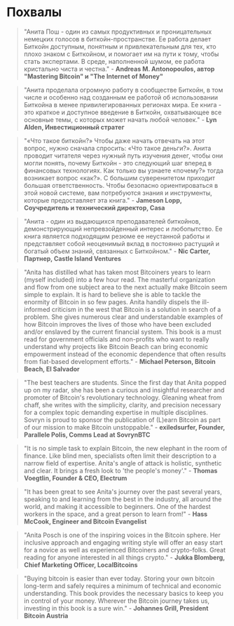 # Похвалы

> "Анита Пош - один из самых продуктивных и проницательных немецких голосов в биткойн-пространстве. Ее работа делает Биткойн доступным, понятным и привлекательным для тех, кто плохо знаком с Биткойном, и помогает им на пути к тому, чтобы стать экспертами. В среде, наполненной шумом, ее работа кристально чиста и честна." - **Andreas M. Antonopoulos, автор "Mastering Bitcoin" и "The Internet of Money"**

> "Анита проделала огромную работу в сообществе Биткойн, в том числе и особенно над созданным ее работой об использовании Биткойна в менее привилегированных регионах мира. Ее книга - это краткое и доступное введение в Биткойн, охватывающее все основные темы, с которых может начать любой человек." - **Lyn Alden, Инвестиционный стратег**

> "«Что такое биткойн?» Чтобы даже начать отвечать на этот вопрос, нужно сначала спросить: «Что такое деньги?». Анита проводит читателя через нужный путь изучения денег, чтобы они могли понять, почему Биткойн - это следующий шаг вперед в финансовых технологиях. Как только вы узнаете «почему?» тогда возникает вопрос «как?». С большим суверенитетом приходит большая ответственность. Чтобы безопасно ориентироваться в этой новой системе, вам потребуются знания и инструменты, которые предоставляет эта книга." - **Jameson Lopp, Соучредитель и технический директор, Casa**

> "Анита - один из выдающихся преподавателей биткойнов, демонстрирующий непревзойденный интерес и любопытство. Ее книга является подходящим резюме ее неустанной работы и представляет собой неоценимый вклад в постоянно растущий и богатый объем знаний, связанных с Биткойном." - **Nic Carter, Партнер, Castle Island Ventures**

> "Anita has distilled what has taken most Bitcoiners years to learn (myself included) into a few hour read. The masterful organization and flow from one subject area to the next actually make Bitcoin seem simple to explain. It is hard to believe she is able to tackle the enormity of Bitcoin in so few pages. Anita handily dispels the ill-informed criticism in the west that Bitcoin is a solution in search of a problem. She gives numerous clear and understandable examples of how Bitcoin improves the lives of those who have been excluded and/or enslaved by the current financial system. This book is a must read for government officials and non-profits who want to really understand why projects like Bitcoin Beach can bring economic empowerment instead of the economic dependence that often results from fiat-based development efforts." - **Michael Peterson, Bitcoin Beach, El Salvador**

> "The best teachers are students. Since the first day that Anita popped up on my radar, she has been a curious and insightful researcher and promoter of Bitcoin's revolutionary technology. Gleaning wheat from chaff, she writes with the simplicity, clarity, and precision necessary for a complex topic demanding expertise in multiple disciplines. Sovryn is proud to sponsor the publication of (L)earn Bitcoin as part of our mission to make Bitcoin unstoppable." - **exiledsurfer, Founder, Parallele Polis, Comms Lead at SovrynBTC**

> "It is no simple task to explain Bitcoin, the new elephant in the room of finance. Like blind men, specialists often limit their description to a narrow field of expertise. Anita's angle of attack is holistic, synthetic and clear. It brings a fresh look to 'the people's money'." - **Thomas Voegtlin, Founder & CEO, Electrum**

> "It has been great to see Anita's journey over the past several years, speaking to and learning from the best in the industry, all around the world, and making it accessible to beginners. One of the hardest workers in the space, and a great person to learn from!" - **Hass McCook, Engineer and Bitcoin Evangelist**

> "Anita Posch is one of the inspiring voices in the Bitcoin sphere. Her inclusive approach and engaging writing style will offer an easy start for a novice as well as experienced Bitcoiners and crypto-folks. Great reading for anyone interested in all things crypto." - **Jukka Blomberg, Chief Marketing Officer, LocalBitcoins**

> "Buying bitcoin is easier than ever today. Storing your own bitcoin long-term and safely requires a minimum of technical and economic understanding. This book provides the necessary basics to keep you in control of your money. Wherever the Bitcoin journey takes us, investing in this book is a sure win." - **Johannes Grill, President Bitcoin Austria**



